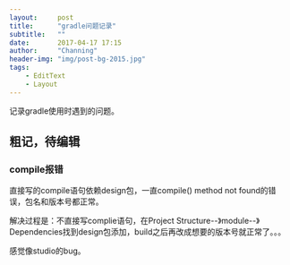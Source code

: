 ```yaml
---
layout:     post
title:      "gradle问题记录"
subtitle:   ""
date:       2017-04-17 17:15
author:     "Channing"
header-img: "img/post-bg-2015.jpg"
tags:
    - EditText
    - Layout
---
```


记录gradle使用时遇到的问题。

## 粗记，待编辑

### compile报错
直接写的compile语句依赖design包，一直compile() method not found的错误，包名和版本号都正常。

解决过程是：不直接写complie语句，在Project Structure--》module--》Dependencies找到design包添加，build之后再改成想要的版本号就正常了。。。

感觉像studio的bug。
